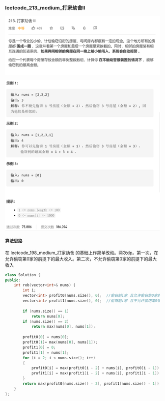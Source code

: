### leetcode_213_medium_打家劫舍Ⅱ

![image-20210224172802374](leetcode_213_medium_打家劫舍Ⅱ.assets/image-20210224172802374.png)

![image-20210224172839529](leetcode_213_medium_打家劫舍Ⅱ.assets/image-20210224172839529.png)

#### 算法思路

在 leetcode_198_medium_打家劫舍 的基础上作简单改动。两次dp。第一次，在允许偷窃第0家的前提下的最大收入。第二次，不允许偷窃第0家的前提下的最大收入

```c++
class Solution {
public:
	int rob(vector<int>& nums) {
		int i;
		vector<int> profit0(nums.size(), 0);  //偷窃前i家 且允许偷窃第0家的前提下 最大收入
		vector<int> profit1(nums.size(), 0);  //偷窃前i家 且不允许偷窃第0家的前提下 最大收入

		if (nums.size() == 1)
			return nums[0];
		if (nums.size() == 2)
			return max(nums[0], nums[1]);
		
		profit0[0] = nums[0];
		profit0[1]= max(nums[0], nums[1]);
		profit1[0] = 0;
		profit1[1] = nums[1];
		for (i = 2; i < nums.size(); i++)
		{
			profit0[i] = max(profit0[i - 2] + nums[i], profit0[i - 1]);  //profit0
			profit1[i] = max(profit1[i - 2] + nums[i], profit1[i - 1]);  //profit1
		}
		return max(profit0[nums.size() - 2], profit1[nums.size() - 1]);
	}
};
```

